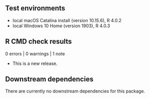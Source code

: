 ## Test environments
* local macOS Catalina install (version 10.15.6), R 4.0.2
* local Windows 10 Home (version 1903), R 4.0.3 

## R CMD check results
0 errors | 0 warnings | 1 note

* This is a new release.

## Downstream dependencies
There are currently no downstream dependencies for this package.
